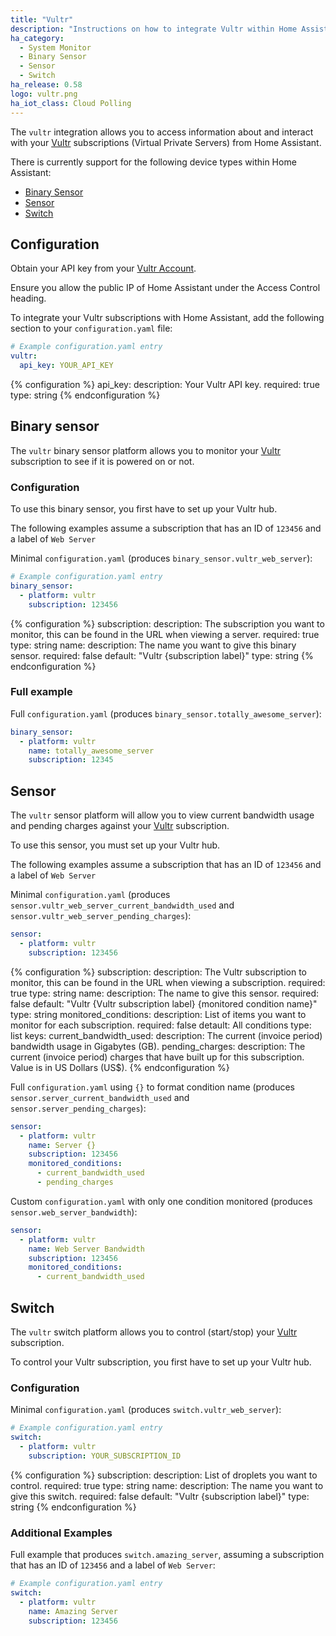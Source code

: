 ```yaml
---
title: "Vultr"
description: "Instructions on how to integrate Vultr within Home Assistant."
ha_category:
  - System Monitor
  - Binary Sensor
  - Sensor
  - Switch
ha_release: 0.58
logo: vultr.png
ha_iot_class: Cloud Polling
---
```


The `vultr` integration allows you to access information about and interact with your [Vultr](https://www.vultr.com) subscriptions (Virtual Private Servers) from Home Assistant.

There is currently support for the following device types within Home Assistant:

- [Binary Sensor](#binary-sensor)
- [Sensor](#sensor)
- [Switch](#switch)

## Configuration

Obtain your API key from your [Vultr Account](https://my.vultr.com/settings/#settingsapi).

<div class='note'>
Ensure you allow the public IP of Home Assistant under the Access Control heading.
</div>

To integrate your Vultr subscriptions with Home Assistant, add the following section to your `configuration.yaml` file:

```yaml
# Example configuration.yaml entry
vultr:
  api_key: YOUR_API_KEY
```

{% configuration %}
api_key:
  description: Your Vultr API key.
  required: true
  type: string
{% endconfiguration %}

## Binary sensor

The `vultr` binary sensor platform allows you to monitor your [Vultr](https://www.vultr.com/) subscription to see if it is powered on or not.

### Configuration

To use this binary sensor, you first have to set up your Vultr hub.

<div class='note'>

The following examples assume a subscription that has an ID of `123456` and a label of `Web Server`

</div>

Minimal `configuration.yaml` (produces `binary_sensor.vultr_web_server`):

```yaml
# Example configuration.yaml entry
binary_sensor:
  - platform: vultr
    subscription: 123456
```

{% configuration %}
subscription:
  description: The subscription you want to monitor, this can be found in the URL when viewing a server.
  required: true
  type: string
name:
  description: The name you want to give this binary sensor.
  required: false
  default: "Vultr {subscription label}"
  type: string
{% endconfiguration %}

### Full example

Full `configuration.yaml` (produces `binary_sensor.totally_awesome_server`):

```yaml
binary_sensor:
  - platform: vultr
    name: totally_awesome_server
    subscription: 12345
```

## Sensor

The `vultr` sensor platform will allow you to view current bandwidth usage and pending charges against your [Vultr](https://www.vultr.com/) subscription.

To use this sensor, you must set up your Vultr hub.

<div class='note'>

The following examples assume a subscription that has an ID of `123456` and a label of `Web Server`

</div>

Minimal `configuration.yaml` (produces `sensor.vultr_web_server_current_bandwidth_used` and `sensor.vultr_web_server_pending_charges`):

```yaml
sensor:
  - platform: vultr
    subscription: 123456
```

{% configuration %}
subscription:
  description: The Vultr subscription to monitor, this can be found in the URL when viewing a subscription.
  required: true
  type: string
name:
  description: The name to give this sensor.
  required: false
  default: "Vultr {Vultr subscription label} {monitored condition name}"
  type: string
monitored_conditions:
  description: List of items you want to monitor for each subscription.
  required: false
  detault: All conditions
  type: list
  keys:
    current_bandwidth_used:
      description: The current (invoice period) bandwidth usage in Gigabytes (GB).
    pending_charges:
      description: The current (invoice period) charges that have built up for this subscription. Value is in US Dollars (US$).
{% endconfiguration %}

Full `configuration.yaml` using `{}` to format condition name (produces `sensor.server_current_bandwidth_used` and `sensor.server_pending_charges`):

```yaml
sensor:
  - platform: vultr
    name: Server {}
    subscription: 123456
    monitored_conditions:
      - current_bandwidth_used
      - pending_charges
```

Custom `configuration.yaml` with only one condition monitored (produces `sensor.web_server_bandwidth`):

```yaml
sensor:
  - platform: vultr
    name: Web Server Bandwidth
    subscription: 123456
    monitored_conditions:
      - current_bandwidth_used
```

## Switch

The `vultr` switch platform allows you to control (start/stop) your [Vultr](https://www.vultr.com/) subscription.

To control your Vultr subscription, you first have to set up your Vultr hub.

### Configuration

Minimal `configuration.yaml` (produces `switch.vultr_web_server`):

```yaml
# Example configuration.yaml entry
switch:
  - platform: vultr
    subscription: YOUR_SUBSCRIPTION_ID
```

{% configuration %}
subscription:
  description: List of droplets you want to control.
  required: true
  type: string
name:
  description: The name you want to give this switch.
  required: false
  default: "Vultr {subscription label}"
  type: string
{% endconfiguration %}

### Additional Examples

Full example that produces `switch.amazing_server`, assuming a subscription that has an ID of `123456` and a label of `Web Server`:

```yaml
# Example configuration.yaml entry
switch:
  - platform: vultr
    name: Amazing Server
    subscription: 123456
```
